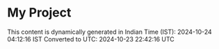 # My Project

This content is dynamically generated in Indian Time (IST): 2024-10-24 04:12:16 IST
Converted to UTC: 2024-10-23 22:42:16 UTC
